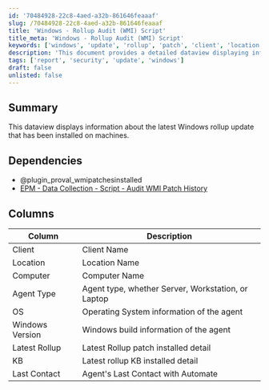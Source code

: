 ```yaml
---
id: '70484928-22c8-4aed-a32b-861646feaaaf'
slug: /70484928-22c8-4aed-a32b-861646feaaaf
title: 'Windows - Rollup Audit (WMI) Script'
title_meta: 'Windows - Rollup Audit (WMI) Script'
keywords: ['windows', 'update', 'rollup', 'patch', 'client', 'location', 'computer', 'agent', 'os', 'version', 'kb', 'contact']
description: 'This document provides a detailed dataview displaying information about the latest Windows rollup update that has been installed on various machines, including details such as client name, location, computer name, agent type, operating system, Windows version, latest rollup patch, and last contact with Automate.'
tags: ['report', 'security', 'update', 'windows']
draft: false
unlisted: false
---
```


## Summary

This dataview displays information about the latest Windows rollup update that has been installed on machines.

## Dependencies

- @plugin_proval_wmipatchesinstalled
- [EPM - Data Collection - Script - Audit WMI Patch History](/docs/113349eb-9de0-4b42-b773-cf873f87f2f0)

## Columns

| Column          | Description                                               |
|-----------------|-----------------------------------------------------------|
| Client          | Client Name                                              |
| Location        | Location Name                                            |
| Computer        | Computer Name                                            |
| Agent Type      | Agent type, whether Server, Workstation, or Laptop       |
| OS              | Operating System information of the agent                |
| Windows Version  | Windows build information of the agent                   |
| Latest Rollup   | Latest Rollup patch installed detail                      |
| KB              | Latest rollup KB installed detail                         |
| Last Contact     | Agent's Last Contact with Automate                       |